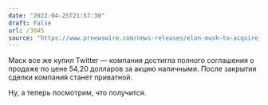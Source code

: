 ```yaml
---
date: "2022-04-25T21:57:30"
draft: False
url: /3045
source: "https://www.prnewswire.com/news-releases/elon-musk-to-acquire-twitter-301532245.html"
---
```


Маск все же купил Twitter — компания достигла полного соглашения о продаже по цене 54,20 долларов за акцию наличными. После закрытия сделки компания станет приватной.

Ну, а теперь посмотрим, что получится.
